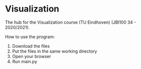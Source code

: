# Visualization


The hub for the Visualization course (TU Eindhoven) (JBI100 34 - 2020/2021).

How to use the program:
1. Download the files
2. Put the files in the same working directory
3. Open your browser
4. Run main.py
